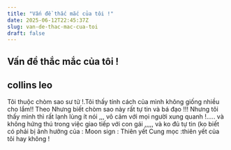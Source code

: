 ```yaml
---
title: "Vấn đề thắc mắc của tôi !"
date: 2025-06-12T22:45:37Z
slug: van-de-thac-mac-cua-toi
draft: false
---
```


## Vấn đề thắc mắc của tôi !

## collins leo

Tôi thuộc chòm sao sư tử !.Tôi thấy tính cách của mình không giống nhiều cho lắm!! Theo Nhưng biết chòm sao này rất tự tin và bá đạo !!! Nhưng tôi thấy mình thì rất lạnh lùng ít nói ,,, vô cảm với mọi người xung quanh !..... và không hứng thú trong việc giao tiếp với con gái ,,,,, và ko đủ tự tin (ko biết có phải bị ãnh hưởng của :
Moon sign : Thiên yết
Cung mọc :thiên yết  của tôi hay không !